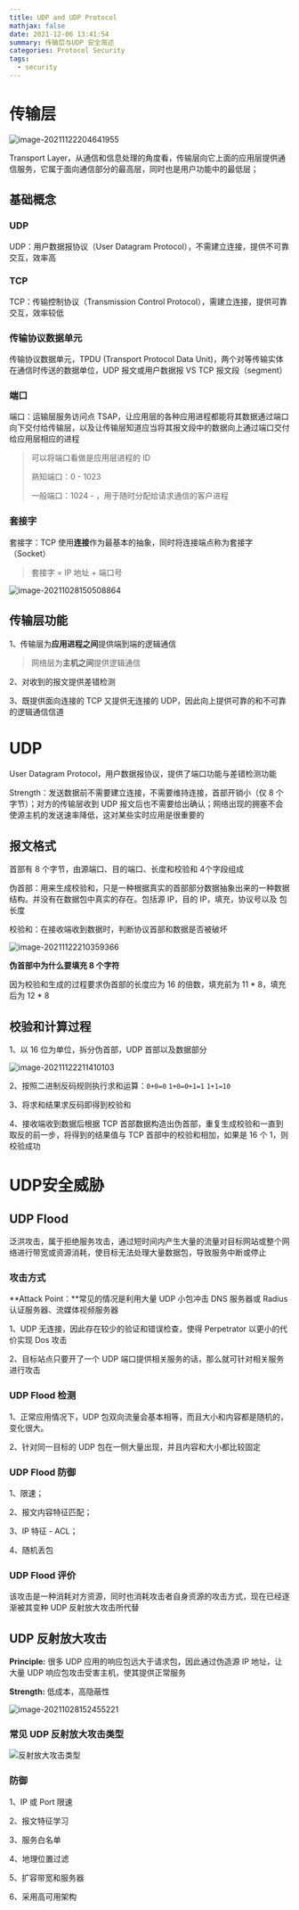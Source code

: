 ```yaml
---
title: UDP and UDP Protocol
mathjax: false
date: 2021-12-06 13:41:54
summary: 传输层与UDP 安全简述
categories: Protocol Security
tags:
  - security
---
```

# 传输层

![image-20211122204641955](https://gitee.com/Butterflier/pictures/raw/master/image-20211122204641955.png)

Transport Layer，从通信和信息处理的角度看，传输层向它上面的应用层提供通信服务，它属于面向通信部分的最高层，同时也是用户功能中的最低层；

## 基础概念

### UDP

UDP：用户数据报协议（User Datagram Protocol），不需建立连接，提供不可靠交互，效率高

### TCP

TCP：传输控制协议（Transmission Control Protocol），需建立连接，提供可靠交互，效率较低

### 传输协议数据单元

传输协议数据单元，TPDU (Transport Protocol Data Unit)，两个对等传输实体在通信时传送的数据单位，UDP 报文或用户数据报 VS TCP 报文段（segment）

### 端口

端口：运输层服务访问点 TSAP，让应用层的各种应用进程都能将其数据通过端口向下交付给传输层，以及让传输层知道应当将其报文段中的数据向上通过端口交付给应用层相应的进程

> 可以将端口看做是应用层进程的 ID
>
> 熟知端口：0 - 1023
>
> 一般端口：1024 - ，用于随时分配给请求通信的客户进程

### 套接字

套接字：TCP 使用**连接**作为最基本的抽象，同时将连接端点称为套接字（Socket）

> 套接字 = IP 地址 + 端口号

![image-20211028150508864](https://gitee.com/Butterflier/pictures/raw/master/image-20211028150508864.png)

## 传输层功能

1、传输层为**应用进程之间**提供端到端的逻辑通信
> 网络层为**主机之间**提供逻辑通信

2、对收到的报文提供差错检测

3、既提供面向连接的 TCP 又提供无连接的 UDP，因此向上提供可靠的和不可靠的逻辑通信信道

# UDP

User Datagram Protocol，用户数据报协议，提供了端口功能与差错检测功能

Strength：发送数据前不需要建立连接，不需要维持连接，首部开销小（仅 8 个字节）；对方的传输层收到 UDP 报文后也不需要给出确认；网络出现的拥塞不会使源主机的发送速率降低，这对某些实时应用是很重要的

## 报文格式

首部有 8 个字节，由源端口、目的端口、长度和校验和 4个字段组成

伪首部：用来生成校验和，只是一种根据真实的首部部分数据抽象出来的一种数据结构。并没有在数据包中真实的存在。包括源 IP，目的 IP，填充，协议号以及 包长度

校验和：在接收端收到数据时，判断协议首部和数据是否被破坏

![image-20211122210359366](https://gitee.com/Butterflier/pictures/raw/master/image-20211122210359366.png)

**伪首部中为什么要填充 8 个字符**

因为校验和生成的过程要求伪首部的长度应为 16 的倍数，填充前为 11 * 8，填充后为 12 * 8

## 校验和计算过程

1、以 16 位为单位，拆分伪首部，UDP 首部以及数据部分

![image-20211122211410103](https://gitee.com/Butterflier/pictures/raw/master/image-20211122211410103.png)

2、按照二进制反码规则执行求和运算：`0+0=0` `1+0=0+1=1` `1+1=10`

3、将求和结果求反码即得到校验和

4、接收端收到数据后根据 TCP 首部数据构造出伪首部，重复生成校验和一直到取反的前一步，将得到的结果值与 TCP 首部中的校验和相加，如果是 16 个 1，则校验成功

# UDP安全威胁

## UDP Flood

泛洪攻击，属于拒绝服务攻击，通过短时间内产生大量的流量对目标网站或整个网络进行带宽或资源消耗，使目标无法处理大量数据包，导致服务中断或停止

### 攻击方式

**Attack Point：**常见的情况是利用大量 UDP 小包冲击 DNS 服务器或 Radius 认证服务器、流媒体视频服务器

1、UDP 无连接，因此存在较少的验证和错误检查，使得 Perpetrator 以更小的代价实现 Dos 攻击

2、目标站点只要开了一个 UDP 端口提供相关服务的话，那么就可针对相关服务进行攻击

### UDP Flood 检测

1、正常应用情况下，UDP 包双向流量会基本相等，而且大小和内容都是随机的，变化很大。

2、针对同一目标的 UDP 包在一侧大量出现，并且内容和大小都比较固定

### UDP Flood 防御

1、限速；

2、报文内容特征匹配；

3、IP 特征 - ACL；

4、随机丢包

### UDP Flood 评价

该攻击是一种消耗对方资源，同时也消耗攻击者自身资源的攻击方式，现在已经逐渐被其变种 UDP 反射放大攻击所代替

## UDP 反射放大攻击

**Principle:** 很多 UDP 应用的响应包远大于请求包，因此通过伪造源 IP 地址，让大量 UDP 响应包攻击受害主机，使其提供正常服务

**Strength:** 低成本，高隐蔽性

![image-20211028152455221](https://gitee.com/Butterflier/pictures/raw/master/image-20211028152455221.png)

### 常见 UDP 反射放大攻击类型

![反射放大攻击类型](https://gitee.com/Butterflier/pictures/raw/master/20211206133858.png)

### 防御

1、IP 或 Port 限速

2、报文特征学习

3、服务白名单

4、地理位置过滤

5、扩容带宽和服务器

6、采用高可用架构
